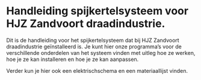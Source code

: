 # Handleiding spijkertelsysteem voor HJZ Zandvoort draadindustrie.

Dit is de handleiding voor het spijkertelsysteem dat bij HJZ Zandvoort draadindustrie geïnstalleerd is. 
Je kunt hier onze programma’s voor de verschillende onderdelen van het systeem vinden met uitleg hoe ze werken, hoe je ze kan installeren en hoe je ze kan aanpassen. 

Verder kun je hier ook een elektrischschema en een materiaallijst vinden. 
